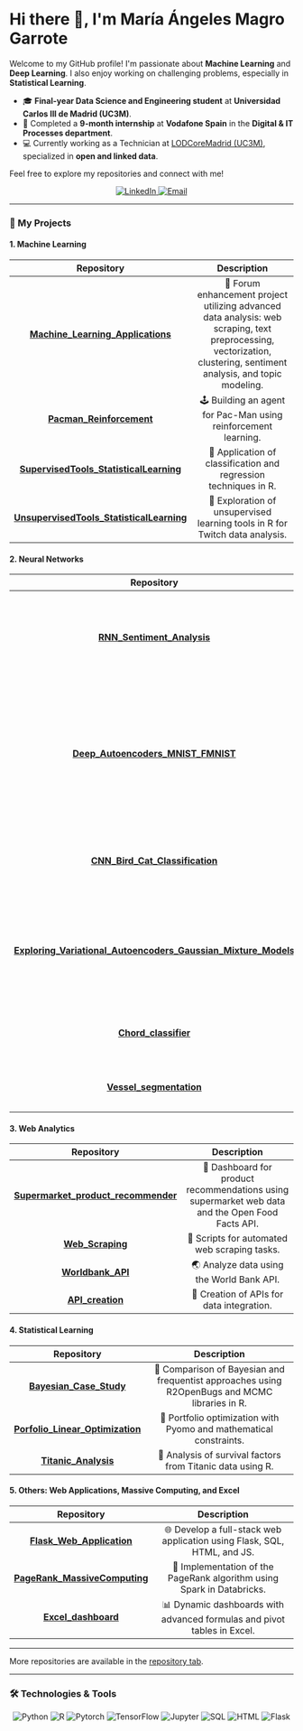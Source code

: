 # Hi there 👋, I'm María Ángeles Magro Garrote

Welcome to my GitHub profile! I'm passionate about **Machine Learning** and **Deep Learning**. I also enjoy working on challenging problems, especially in **Statistical Learning**.

- 🎓 **Final-year Data Science and Engineering student** at **Universidad Carlos III de Madrid (UC3M)**.
- 💼 Completed a **9-month internship** at **Vodafone Spain** in the **Digital & IT Processes department**.
- 💻 Currently working as a Technician at [LODCoreMadrid (UC3M)](https://lodcoremadrid.es/), specialized in **open and linked data**.

Feel free to explore my repositories and connect with me!

<p align="center">
  <a href="https://www.linkedin.com/in/maria-angeles-magro-garrote/" target="_blank">
    <img src="https://img.shields.io/badge/LinkedIn-0077B5?logo=linkedin&logoColor=white&style=for-the-badge" alt="LinkedIn" />
  </a>
  <a href="mailto:mamgmadrid@gmail.com">
    <img src="https://img.shields.io/badge/Email-D14836?logo=gmail&logoColor=white&style=for-the-badge" alt="Email" />
  </a>
</p>

---

### 🌟 My Projects

#### 1. **Machine Learning**
| **Repository** | **Description** |
|:--------------:|:---------------:|
| [**Machine_Learning_Applications**](https://github.com/mariamagro/Machine_Learning_Applications) | 🔄 Forum enhancement project utilizing advanced data analysis: web scraping, text preprocessing, vectorization, clustering, sentiment analysis, and topic modeling. |
| [**Pacman_Reinforcement**](https://github.com/mariamagro/Pacman_Reinforcement) | 🕹️ Building an agent for Pac-Man using reinforcement learning. |
| [**SupervisedTools_StatisticalLearning**](https://github.com/mariamagro/SupervisedTools_StatisticalLearning) | 🔢 Application of classification and regression techniques in R. |
| [**UnsupervisedTools_StatisticalLearning**](https://github.com/mariamagro/UnsupervisedTools_StatisticalLearning) | 🎯 Exploration of unsupervised learning tools in R for Twitch data analysis. |

#### 2. **Neural Networks**
| **Repository** | **Description** |
|:--------------:|:---------------:|
| [**RNN_Sentiment_Analysis**](https://github.com/mariamagro/RNN_Sentiment_Analysis) | 🌿 Sentiment analysis using RNNs and attention mechanisms to improve text classification. |
| [**Deep_Autoencoders_MNIST_FMNIST**](https://github.com/mariamagro/Deep_Autoencoders_MNIST_FMNIST) | 🧠 Explore deep autoencoders on MNIST & FMNIST datasets. Includes denoising, regularization, and architecture experiments. |
| [**CNN_Bird_Cat_Classification**](https://github.com/mariamagro/CNN_Bird_Cat_Classification) | 🐦 vs 🐈 CNN-based classifier using the CIFAR-10 dataset. |
| [**Exploring_Variational_Autoencoders_Gaussian_Mixture_Models**](https://github.com/mariamagro/Exploring_Variational_Autoencoders_Gaussian_Mixture_Models) | 🔀 Dive into VAEs for 3D Gaussian Mixture Models. Synthetic data generation & modeling. |
| [**Chord_classifier**](https://github.com/mariamagro/Chord_classifier) | 🎵 Audio classification using signal processing techniques. |
| [**Vessel_segmentation**](https://github.com/mariamagro/Vessel_segmentation) | 🧠 Medical image analysis and segmentation. |

#### 3. **Web Analytics**
| **Repository** | **Description** |
|:--------------:|:---------------:|
| [**Supermarket_product_recommender**](https://github.com/mariamagro/Supermarket_product_recommender) | 🛒 Dashboard for product recommendations using supermarket web data and the Open Food Facts API. |
| [**Web_Scraping**](https://github.com/mariamagro/Web_Scraping) | 🔄 Scripts for automated web scraping tasks. |
| [**Worldbank_API**](https://github.com/mariamagro/Worldbank_API) | 🌏 Analyze data using the World Bank API. |
| [**API_creation**](https://github.com/mariamagro/API_creation) | 🔗 Creation of APIs for data integration. |

#### 4. **Statistical Learning**
| **Repository** | **Description** |
|:--------------:|:---------------:|
| [**Bayesian_Case_Study**](https://github.com/mariamagro/Bayesian_Case_Study) | 🌌 Comparison of Bayesian and frequentist approaches using R2OpenBugs and MCMC libraries in R. |
| [**Porfolio_Linear_Optimization**](https://github.com/mariamagro/Porfolio_Linear_Optimization) | 🔼 Portfolio optimization with Pyomo and mathematical constraints. |
| [**Titanic_Analysis**](https://github.com/mariamagro/Titanic_Analysis) | 🚢 Analysis of survival factors from Titanic data using R. |

#### 5. **Others: Web Applications, Massive Computing, and Excel**
| **Repository** | **Description** |
|:--------------:|:---------------:|
| [**Flask_Web_Application**](https://github.com/mariamagro/Flask_Web_Application) | 🌐 Develop a full-stack web application using Flask, SQL, HTML, and JS. |
| [**PageRank_MassiveComputing**](https://github.com/mariamagro/PageRank_MassiveComputing) | 🔄 Implementation of the PageRank algorithm using Spark in Databricks. |
| [**Excel_dashboard**](https://github.com/mariamagro/Excel_dashboard) | 📊 Dynamic dashboards with advanced formulas and pivot tables in Excel. |

---

More repositories are available in the [repository tab](https://github.com/mariamagro?tab=repositories). 

---

### 🛠️ Technologies & Tools

<p align="center">
  <img src="https://img.shields.io/badge/-Python-3776AB?logo=python&logoColor=white&style=for-the-badge" alt="Python" />
  <img src="https://img.shields.io/badge/-R-276DC3?logo=r&logoColor=white&style=for-the-badge" alt="R" />
  <img src="https://img.shields.io/badge/-PyTorch-EE4C2C?logo=pytorch&logoColor=white&style=for-the-badge" alt="Pytorch" />
  <img src="https://img.shields.io/badge/-TensorFlow-FF6F00?logo=tensorflow&logoColor=white&style=for-the-badge" alt="TensorFlow" />
  <img src="https://img.shields.io/badge/-Jupyter-0081CB?logo=jupyter&logoColor=white&style=for-the-badge" alt="Jupyter" />
  <img src="https://img.shields.io/badge/-SQL-4479A1?logo=mysql&logoColor=white&style=for-the-badge" alt="SQL" />
  <img src="https://img.shields.io/badge/-HTML-E34F26?logo=html5&logoColor=white&style=for-the-badge" alt="HTML" />
  <img src="https://img.shields.io/badge/-Flask-000000?logo=flask&logoColor=white&style=for-the-badge" alt="Flask" />
</p>
